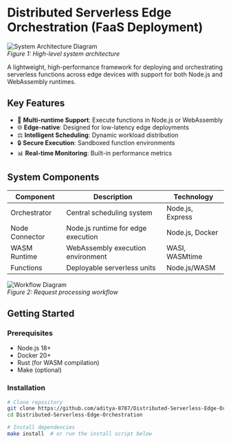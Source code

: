 # Distributed Serverless Edge Orchestration (FaaS Deployment)

![System Architecture Diagram](https://i.imgur.com/JK9qL0m.png)  
*Figure 1: High-level system architecture*

A lightweight, high-performance framework for deploying and orchestrating serverless functions across edge devices with support for both Node.js and WebAssembly runtimes.

## Key Features

- 🚀 **Multi-runtime Support**: Execute functions in Node.js or WebAssembly
- 🌐 **Edge-native**: Designed for low-latency edge deployments
- ⚖️ **Intelligent Scheduling**: Dynamic workload distribution
- 🔒 **Secure Execution**: Sandboxed function environments
- 📊 **Real-time Monitoring**: Built-in performance metrics

## System Components

| Component | Description | Technology |
|-----------|-------------|------------|
| Orchestrator | Central scheduling system | Node.js, Express |
| Node Connector | Node.js runtime for edge execution | Node.js, Docker |
| WASM Runtime | WebAssembly execution environment | WASI, WASMtime |
| Functions | Deployable serverless units | Node.js/WASM |

![Workflow Diagram](https://i.imgur.com/8X7pQ9z.png)  
*Figure 2: Request processing workflow*

## Getting Started

### Prerequisites

- Node.js 18+
- Docker 20+
- Rust (for WASM compilation)
- Make (optional)

### Installation

```bash
# Clone repository
git clone https://github.com/aditya-8787/Distributed-Serverless-Edge-Orchestration.git
cd Distributed-Serverless-Edge-Orchestration

# Install dependencies
make install  # or run the install script below